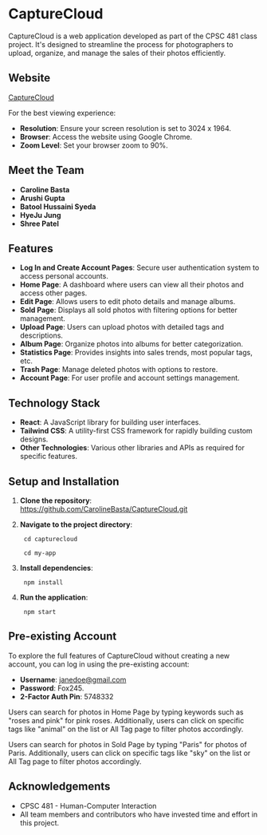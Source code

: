 # CaptureCloud

CaptureCloud is a web application developed as part of the CPSC 481 class project. It's designed to streamline the process for photographers to upload, organize, and manage the sales of their photos efficiently.

## Website

[CaptureCloud](https://capturecloud-02.netlify.app/)

For the best viewing experience:
- **Resolution**: Ensure your screen resolution is set to 3024 x 1964.
- **Browser**: Access the website using Google Chrome.
- **Zoom Level**: Set your browser zoom to 90%.


## Meet the Team

- **Caroline Basta**
- **Arushi Gupta**
- **Batool Hussaini Syeda**
- **HyeJu Jung**
- **Shree Patel**

## Features

- **Log In and Create Account Pages**: Secure user authentication system to access personal accounts.
- **Home Page**: A dashboard where users can view all their photos and access other pages.
- **Edit Page**: Allows users to edit photo details and manage albums.
- **Sold Page**: Displays all sold photos with filtering options for better management.
- **Upload Page**: Users can upload photos with detailed tags and descriptions.
- **Album Page**: Organize photos into albums for better categorization.
- **Statistics Page**: Provides insights into sales trends, most popular tags, etc.
- **Trash Page**: Manage deleted photos with options to restore.
- **Account Page**: For user profile and account settings management.

## Technology Stack

- **React**: A JavaScript library for building user interfaces.
- **Tailwind CSS**: A utility-first CSS framework for rapidly building custom designs.
- **Other Technologies**: Various other libraries and APIs as required for specific features.

## Setup and Installation

1. **Clone the repository**:
https://github.com/CarolineBasta/CaptureCloud.git

2. **Navigate to the project directory**:

        cd capturecloud
        
        cd my-app

3. **Install dependencies**:

        npm install

4. **Run the application**:

        npm start


## Pre-existing Account

To explore the full features of CaptureCloud without creating a new account, you can log in using the pre-existing account:

- **Username**: janedoe@gmail.com
- **Password**: Fox245.
- **2-Factor Auth Pin**: 5748332

Users can search for photos in Home Page by typing keywords such as "roses and pink" for pink roses. Additionally, users can click on specific tags like "animal" on the list or All Tag page to filter photos accordingly.

Users can search for photos in Sold Page by typing "Paris" for photos of Paris. Additionally, users can click on specific tags like "sky" on the list or All Tag page to filter photos accordingly.


## Acknowledgements

- CPSC 481 - Human-Computer Interaction
- All team members and contributors who have invested time and effort in this project.